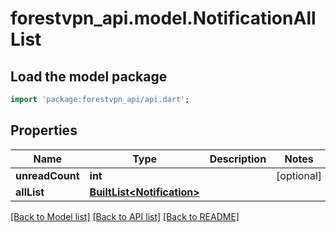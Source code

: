 # forestvpn_api.model.NotificationAllList

## Load the model package
```dart
import 'package:forestvpn_api/api.dart';
```

## Properties
Name | Type | Description | Notes
------------ | ------------- | ------------- | -------------
**unreadCount** | **int** |  | [optional] 
**allList** | [**BuiltList&lt;Notification&gt;**](Notification.md) |  | 

[[Back to Model list]](../README.md#documentation-for-models) [[Back to API list]](../README.md#documentation-for-api-endpoints) [[Back to README]](../README.md)


